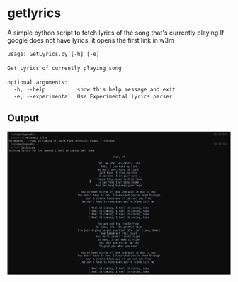 # getlyrics

A simple python script to fetch lyrics of the song that's currently playing
If google does not have lyrics, it opens the first link in w3m

```
usage: GetLyrics.py [-h] [-e]

Get Lyrics of currently playing song

optional arguments:
  -h, --help          show this help message and exit
  -e, --experimental  Use Experimental lyrics parser
```

## Output

![screenshot](https://github.com/Roshan-R/getlyrics/blob/main/imgs/output.png?raw=true)
